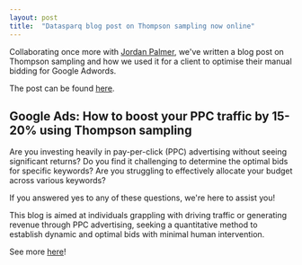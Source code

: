 ```yaml
---
layout: post
title:  "Datasparq blog post on Thompson sampling now online"
---
```


Collaborating once more with [Jordan Palmer](https://www.linkedin.com/in/jordan-palmer/), we've written a blog post on Thompson sampling and how we used it for a client to optimise their manual bidding for Google Adwords.

The post can be found [here](https://www.datasparq.ai/blog/google-ppc-optimisation).

## Google Ads: How to boost your PPC traffic by 15-20% using Thompson sampling

Are you investing heavily in pay-per-click (PPC) advertising without seeing significant returns? Do you find it challenging to determine the optimal bids for specific keywords? Are you struggling to effectively allocate your budget across various keywords?

If you answered yes to any of these questions, we're here to assist you!

This blog is aimed at individuals grappling with driving traffic or generating revenue through PPC advertising, seeking a quantitative method to establish dynamic and optimal bids with minimal human intervention.

See more [here](https://www.datasparq.ai/blog/google-ppc-optimisation)!